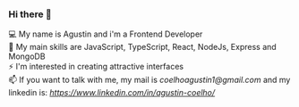 ### Hi there 👋

💻 My name is Agustin and i'm a Frontend Developer <br/>
🌱 My main skills are JavaScript, TypeScript, React, NodeJs, Express and MongoDB <br/>
⚡ I'm interested in creating attractive interfaces <br/>
📫 If you want to talk with me, my mail is _coelhoagustin1@gmail.com_ and my linkedin is: _https://www.linkedin.com/in/agustin-coelho/_ <br/>

<!--
**ccoelh0/ccoelh0** is a ✨ _special_ ✨ repository because its `README.md` (this file) appears on your GitHub profile.

Here are some ideas to get you started:

- 🔭 I’m currently working on ...
- 🌱 I’m currently learning ...
- 👯 I’m looking to collaborate on ...
- 🤔 I’m looking for help with ...
- 💬 Ask me about ...
- 📫 How to reach me: ...
- 😄 Pronouns: ...
- ⚡ Fun fact: ...
-->
